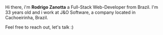 Hi there, i'm **Rodrigo Zanotta** a Full-Stack Web-Developer from Brazil. I'm 33 years old and i work at J&O Software, a company located in Cachoeirinha, Brazil.

Feel free to reach out, let's talk :)

